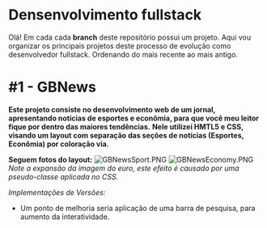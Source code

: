# Densenvolvimento fullstack
Olá! Em cada cada **branch** deste repositório possui um projeto. Aqui vou organizar os principais projetos deste processo de evolução como desenvolvedor fullstack. Ordenando do mais recente ao mais antigo.

# #1 - GBNews 
**Este projeto consiste no desenvolvimento web de um jornal, apresentando notícias de esportes e econômia, para que você meu leitor fique por dentro das maiores tendências.**
**Nele utilizei HMTL5 e CSS, visando um layout com separação das seções de notícias (Esportes, Econômia) por coloração via.**
  
**Seguem fotos do layout:**
![GBNewsSport.PNG](https://github.com/user-attachments/assets/094e6103-3fd1-40e7-8b11-f645f8b6e66f)
![GBNewsEconomy.PNG](https://github.com/user-attachments/assets/66221676-d371-4dc0-a486-1eb9efa9e3db)
*Note a expansão da imagem do euro, este efeito é causado por uma pseudo-classe aplicada no CSS.*

*Implementações de Versões:*
  * Um ponto de melhoria seria aplicação de uma barra de pesquisa, para aumento da interatividade.

